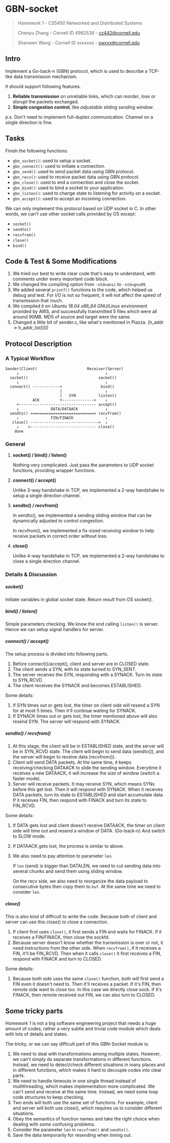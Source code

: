 # GBN-socket
> Homework 1 - CS5450 Networked and Distributed Systems
>
> Chenyu Zhang - Cornell ID 4982538 - cz442@cornell.edu
>
> Shanwen Wang - Cornell ID xxxxxxx - swxxx@cornell.edu

## Intro

Implement a Go-back-n (GBN) protocol, which is used to describe a TCP-like data transmission mechanism.

It should support following features.

1. **Reliable transmission** on unreliable links, which can *reorder*, *lose* or *disrupt* the packets exchanged.
2. **Simple congestion control**, like *adjustable sliding sending window*.

p.s. Don't need to implement full-duplex communication. Channel on a single direction is fine.

## Tasks

Finish the following functions:

- `gbn_socket()`: used to setup a socket.
- `gbn_connect()`: used to initiate a connection.
- `gbn_send()`: used to send packet data using GBN protocol.
- `gbn_recv()`: used to receive packet data using GBN protocol.
- `gbn_close()`: used to end a connection and close the socket.
- `gbn_bind()`: used to bind a socket to your application.
- `gbn_listen()`: used to change state to listening for activity on a socket.
- `gbn_accept()`: used to accept an incoming connection.

We can only implement this protocol based on UDP socket in C. In other words, we can't use other socket calls provided by OS except:

- `socket()`
- `sendto()`
- `recvfrom()`
- `close()`
- `bind()`

## Code & Test & Some Modifications

1. We tried our best to write clear code that's easy to understand, with comments under every important code block.
2. We changed the compiling option from `-std=ansi` to `-std=gnu99`.
3. We added several `printf()` functions to the code, which helped us debug and test. For I/O is not so frequent, it will not affect the speed of transmission that much.
4. We compiled it on *Ubuntu 18.04 x86_64 GNU/Linux* environment provided by AWS, and successfully transmitted 5 files which were all around 90MB. MD5 of source and target were the same.
5. Changed a little bit of sender.c, like what's mentioned in Piazza. (h_addr -> h_addr_list[0])

## Protocol Description

### A Typical Workflow

```
Sender(Client)						Receiver(Server)
     ↓										↓
  socket()								 socket()
  	 ↓										↓
  connect()	------------+				  bind()
  	 					|					↓
  	 					|   SYN			 listen()
  	 		ACK 		+-------------->    ↓
     +---------------------------------- accept()
     ↓       		DATA/DATAACK			↓
  sendto() <===========================> recvfrom()
     ↓				FIN/FINACK   			↓
   close() ------------------------------>  ↓
   	 ↓    <----------------------------- close()
   	done
```

### General

1. **socket() / bind() / listen()**

   Nothing very complicated. Just pass the parameters to UDP socket functions, providing wrapper functions.

2. **connect() / accept()**

   Unlike 3-way handshake in TCP, we implemented a 2-way handshake to setup a single direction channel.

3. **sendto() / recvfrom()**

   In sendto(), we implemented a sending sliding window that can be dynamically adjusted to control congestion.

   In recvfrom(), we implemented a fix-sized receiving window to help receive packets in correct order without loss.

4. **close()**

   Unlike 4-way handshake in TCP, we implemented a 2-way handshake to close a single direction channel.

### Details & Discussion

##### socket()

Initiate variables in global socket state. Return result from OS socket().

##### bind() / listen()

Simple parameters checking. We know the end calling `listen()` is server. Hence we can setup signal handlers for server.

##### connect() / accept()

The setup process is divided into following parts.

1. Before connect()/accept(), client and server are in CLOSED state.
2. The client sends a SYN, with its state turned to SYN_SENT.
3. The server receives the SYN, responding with a SYNACK. Turn its state to SYN_RCVD.
4. The client receives the SYNACK and becomes ESTABLISHED.

Some details:

1. If SYN times out or gets lost, the timer on client side will resend a SYN for at most 5 times. Then it'll continue waiting for SYNACK.
2. If SYNACK times out or gets lost, the timer mentioned above will also resend SYN. The server will respond with SYNACK.

##### sendto() / recvfrom()

1. At this stage, the client will be in ESTABLISHED state, and the server will be in SYN_RCVD state. The client will begin to send data (sendto()), and the server will begin to receive data (recvfrom()).
2. Client will send DATA packets. At the same time, it keeps receiving/checking DATAACK to slide the sending window. Everytime it receives a new DATAACK, it will increase the size of window (switch a faster mode).
3. Server will receive packets. It may receive SYN, which means SYNs before this get lost. Then it will respond with SYNACK. When it receives DATA packets, turn its state to ESTABLISHED and start accumulate data. If it receives FIN, then respond with FINACK and turn its state to FIN_RCVD.

Some details:

1. If DATA gets lost and client doesn't receive DATAACK, the timer on client side will time out and resend a window of DATA. (Go-back-n) And switch to SLOW mode.

2. If DATAACK gets lost, the process is similar to above.

3. We also need to pay attention to parameter `len`.

   If  `len` (send) is bigger than DATALEN, we need to cut sending data into several chunks and send them using sliding window. 

   On the recv side, we also need to reorganize the data payload to consecutive bytes then copy them to `buf`. At the same time we need to consider `len`.

##### close()

This is also kind of difficult to write the code. Because both of client and server can use this close() to close a connection.

1. If client first uses `close()`, it first sends a FIN and waits for FINACK. If it receives a FIN/FINACK, then close the sockfd.
2. Because server doesn't know whether the transmission is over or not, it need instructions from the other side. When `recvfrom()`, if it receives a FIN, it'll be FIN_RCVD. Then when it calls `close()` it first receives a FIN, respond with FINACK and turn to CLOSED.

Some details:

1. Because both side uses the same `close()` function, both will first send a FIN even it doesn't need to. Then it'll receives a packet. If it's FIN, then remote side want to close too. In this case we directly close sock. If it's FINACK, then remote received out FIN, we can also turn to CLOSED.

## Some tricky parts

Homework 1 is not a big software engineering project that needs a huge amount of codes, rather a very subtle and trivial code module which deals with lots of details and states.

The tricky, or we can say difficult part of this GBN-Socket module is:

1. We need to deal with transformations among multiple states. However, we can't simply do separate transformations in different functions. Instead, we need to detect/check different situations in many places and in different functions, which makes it hard to decouple codes into clear parts.
2. We need to handle timeouts in one single thread instead of multithreading, which makes implementation more complicated. We can't send and receive at the same time. Instead, we need some loop code structures to keep checking.
3. Two ends will both use the same set of functions. For example, client and server will both use close(), which requires us to consider different situations.
4. Obey the semantics of function names and take the right choice when dealing with some confusing problems.
5. Consider the parameter `len` in `recvfrom()` and `sendto()`.
6. Save the data temporarily for resending when timing out.
